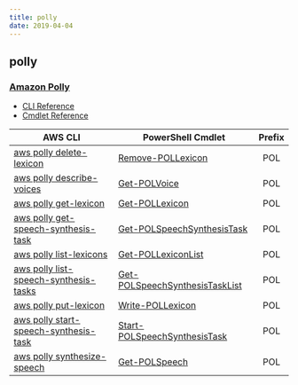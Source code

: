 ```yaml
---
title: polly
date: 2019-04-04
---
```


## polly

### [Amazon Polly](https://aws.amazon.com/pinpoint/polly/)

* [CLI Reference](https://docs.aws.amazon.com/cli/latest/reference/polly/index.html)
* [Cmdlet Reference](https://docs.aws.amazon.com/powershell/latest/reference/items/Amazon_Polly_cmdlets.html)

|AWS CLI|PowerShell Cmdlet|Prefix|
|----|----|:--:|
|[aws polly delete-lexicon](https://docs.aws.amazon.com/cli/latest/reference/polly/delete-lexicon.html)|[Remove-POLLexicon](https://docs.aws.amazon.com/powershell/latest/reference/items/Remove-POLLexicon.html)|POL|
|[aws polly describe-voices](https://docs.aws.amazon.com/cli/latest/reference/polly/describe-voices.html)|[Get-POLVoice](https://docs.aws.amazon.com/powershell/latest/reference/items/Get-POLVoice.html)|POL|
|[aws polly get-lexicon](https://docs.aws.amazon.com/cli/latest/reference/polly/get-lexicon.html)|[Get-POLLexicon](https://docs.aws.amazon.com/powershell/latest/reference/items/Get-POLLexicon.html)|POL|
|[aws polly get-speech-synthesis-task](https://docs.aws.amazon.com/cli/latest/reference/polly/get-speech-synthesis-task.html)|[Get-POLSpeechSynthesisTask](https://docs.aws.amazon.com/powershell/latest/reference/items/Get-POLSpeechSynthesisTask.html)|POL|
|[aws polly list-lexicons](https://docs.aws.amazon.com/cli/latest/reference/polly/list-lexicons.html)|[Get-POLLexiconList](https://docs.aws.amazon.com/powershell/latest/reference/items/Get-POLLexiconList.html)|POL|
|[aws polly list-speech-synthesis-tasks](https://docs.aws.amazon.com/cli/latest/reference/polly/list-speech-synthesis-tasks.html)|[Get-POLSpeechSynthesisTaskList](https://docs.aws.amazon.com/powershell/latest/reference/items/Get-POLSpeechSynthesisTaskList.html)|POL|
|[aws polly put-lexicon](https://docs.aws.amazon.com/cli/latest/reference/polly/put-lexicon.html)|[Write-POLLexicon](https://docs.aws.amazon.com/powershell/latest/reference/items/Write-POLLexicon.html)|POL|
|[aws polly start-speech-synthesis-task](https://docs.aws.amazon.com/cli/latest/reference/polly/start-speech-synthesis-task.html)|[Start-POLSpeechSynthesisTask](https://docs.aws.amazon.com/powershell/latest/reference/items/Start-POLSpeechSynthesisTask.html)|POL|
|[aws polly synthesize-speech](https://docs.aws.amazon.com/cli/latest/reference/polly/synthesize-speech.html)|[Get-POLSpeech](https://docs.aws.amazon.com/powershell/latest/reference/items/Get-POLSpeech.html)|POL|


